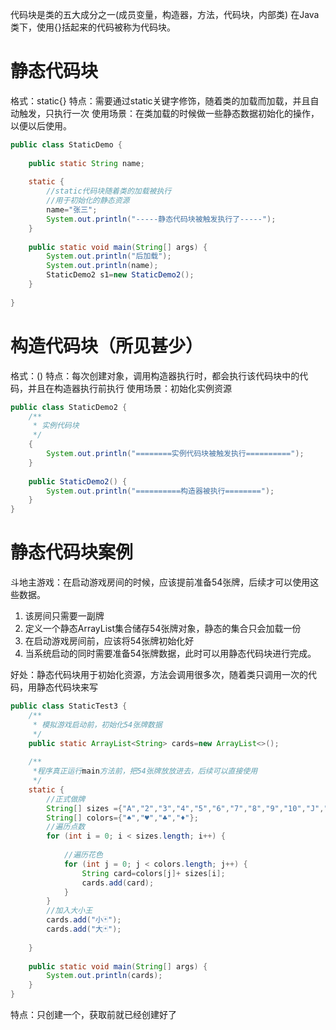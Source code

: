 代码块是类的五大成分之一(成员变量，构造器，方法，代码块，内部类)
在Java类下，使用{}括起来的代码被称为代码块。


# 静态代码块
格式：static{}
特点：需要通过static关键字修饰，随着类的加载而加载，并且自动触发，只执行一次
使用场景：在类加载的时候做一些静态数据初始化的操作，以便以后使用。
```java
public class StaticDemo {  
  
    public static String name;  
  
    static {  
        //static代码块随着类的加载被执行  
        //用于初始化的静态资源  
        name="张三";  
        System.out.println("-----静态代码块被触发执行了-----");  
    }  
  
    public static void main(String[] args) {  
        System.out.println("后加载");  
        System.out.println(name);  
        StaticDemo2 s1=new StaticDemo2();  
    }  
  
}
```


# 构造代码块（所见甚少）
格式：()
特点：每次创建对象，调用构造器执行时，都会执行该代码块中的代码，并且在构造器执行前执行
使用场景：初始化实例资源

```java
public class StaticDemo2 {  
    /**  
     * 实例代码块  
     */  
    {  
        System.out.println("========实例代码块被触发执行==========");  
    }  
  
    public StaticDemo2() {  
        System.out.println("==========构造器被执行========");  
    }  
}
```

# 静态代码块案例

斗地主游戏：在启动游戏房间的时候，应该提前准备54张牌，后续才可以使用这些数据。

1. 该房间只需要一副牌
2. 定义一个静态ArrayList集合储存54张牌对象，静态的集合只会加载一份
3. 在启动游戏房间前，应该将54张牌初始化好
4. 当系统启动的同时需要准备54张牌数据，此时可以用静态代码块进行完成。

好处：静态代码块用于初始化资源，方法会调用很多次，随着类只调用一次的代码，用静态代码块来写
```java
public class StaticTest3 {  
    /**  
     * 模拟游戏启动前，初始化54张牌数据  
     */  
    public static ArrayList<String> cards=new ArrayList<>();  
  
    /**  
     *程序真正运行main方法前，把54张牌放放进去，后续可以直接使用  
     */  
    static {  
        //正式做牌  
        String[] sizes ={"A","2","3","4","5","6","7","8","9","10","J","Q","K"};  
        String[] colors={"♠","♥","♣","♦"};  
        //遍历点数  
        for (int i = 0; i < sizes.length; i++) {  
              
            //遍历花色  
            for (int j = 0; j < colors.length; j++) {  
                String card=colors[j]+ sizes[i];  
                cards.add(card);  
            }  
        }  
        //加入大小王  
        cards.add("小🃏");  
        cards.add("大🃏");  
  
    }  
  
    public static void main(String[] args) {  
        System.out.println(cards);  
    }  
}
```

特点：只创建一个，获取前就已经创建好了